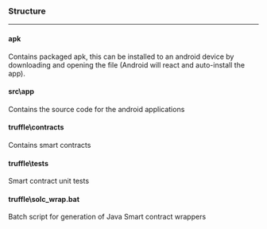 ### Structure
---
#### apk
Contains packaged apk, this can be installed to an
android device by downloading and opening the file
(Android will react and auto-install the app).

#### src\app
Contains the source code for the android applications

#### truffle\contracts
Contains smart contracts

#### truffle\tests
Smart contract unit tests

#### truffle\solc_wrap.bat
Batch script for generation of Java Smart contract wrappers
